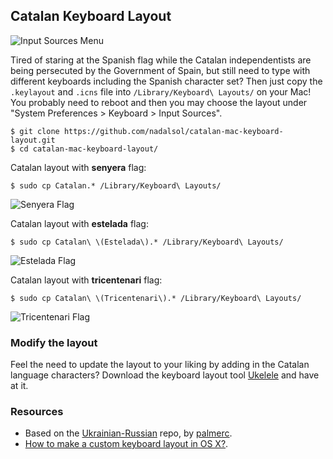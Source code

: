 ## Catalan Keyboard Layout

![Input Sources Menu](https://raw.githubusercontent.com/nadalsol/catalan-mac-keyboard-layout/master/input-sources-menu.png)

Tired of staring at the Spanish flag while the Catalan independentists are being persecuted by the Government of Spain, but still need to type with different keyboards including the Spanish character set? Then just copy the `.keylayout` and `.icns` file into `/Library/Keyboard\ Layouts/` on your Mac! You probably need to reboot and then you may choose the layout under "System Preferences > Keyboard > Input Sources".

```
$ git clone https://github.com/nadalsol/catalan-mac-keyboard-layout.git
$ cd catalan-mac-keyboard-layout/
```

Catalan layout with **senyera** flag:

```
$ sudo cp Catalan.* /Library/Keyboard\ Layouts/
```

![Senyera Flag](https://raw.githubusercontent.com/nadalsol/catalan-mac-keyboard-layout/master/flag-senyera.png)

Catalan layout with **estelada** flag:

```
$ sudo cp Catalan\ \(Estelada\).* /Library/Keyboard\ Layouts/
```

![Estelada Flag](https://raw.githubusercontent.com/nadalsol/catalan-mac-keyboard-layout/master/flag-estelada.png)

Catalan layout with **tricentenari** flag:

```
$ sudo cp Catalan\ \(Tricentenari\).* /Library/Keyboard\ Layouts/
```

![Tricentenari Flag](https://raw.githubusercontent.com/nadalsol/catalan-mac-keyboard-layout/master/flag-tricentenari.png)

### Modify the layout

Feel the need to update the layout to your liking by adding in the Catalan language characters? Download the keyboard layout tool [Ukelele](http://scripts.sil.org/ukelele) and have at it.

### Resources

* Based on the [Ukrainian-Russian](https://github.com/palmerc/Ukrainian-Russian) repo, by [palmerc](https://github.com/palmerc).
* [How to make a custom keyboard layout in OS X?](https://superuser.com/questions/665494/how-to-make-a-custom-keyboard-layout-in-os-x).
